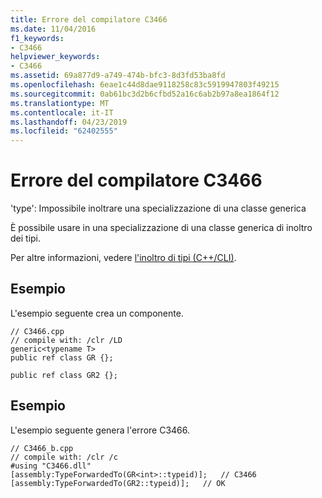 ```yaml
---
title: Errore del compilatore C3466
ms.date: 11/04/2016
f1_keywords:
- C3466
helpviewer_keywords:
- C3466
ms.assetid: 69a877d9-a749-474b-bfc3-8d3fd53ba8fd
ms.openlocfilehash: 6eae1c44d8dae9118258c83c5919947803f49215
ms.sourcegitcommit: 0ab61bc3d2b6cfbd52a16c6ab2b97a8ea1864f12
ms.translationtype: MT
ms.contentlocale: it-IT
ms.lasthandoff: 04/23/2019
ms.locfileid: "62402555"
---
```

# <a name="compiler-error-c3466"></a>Errore del compilatore C3466

'type': Impossibile inoltrare una specializzazione di una classe generica

È possibile usare in una specializzazione di una classe generica di inoltro dei tipi.

Per altre informazioni, vedere [l'inoltro di tipi (C++/CLI)](../../extensions/type-forwarding-cpp-cli.md).

## <a name="example"></a>Esempio

L'esempio seguente crea un componente.

```
// C3466.cpp
// compile with: /clr /LD
generic<typename T>
public ref class GR {};

public ref class GR2 {};
```

## <a name="example"></a>Esempio

L'esempio seguente genera l'errore C3466.

```
// C3466_b.cpp
// compile with: /clr /c
#using "C3466.dll"
[assembly:TypeForwardedTo(GR<int>::typeid)];   // C3466
[assembly:TypeForwardedTo(GR2::typeid)];   // OK
```